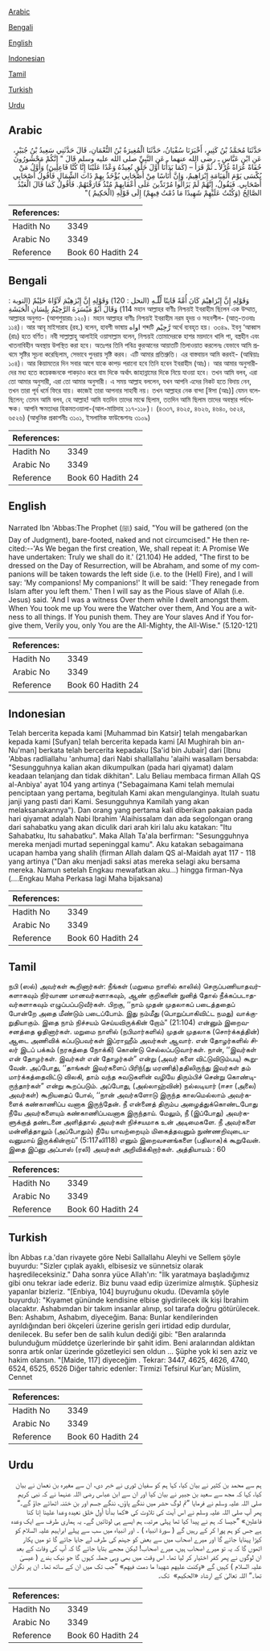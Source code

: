 [Arabic](#arabic)

[Bengali](#bengali)

[English](#english)

[Indonesian](#indonesian)

[Tamil](#tamil)

[Turkish](#turkish)

[Urdu](#urdu)

## Arabic


<div dir="rtl" lang="ar" style={{fontSize:'larger',backgroundColor:'#f8f9fa',padding:20}}>
حَدَّثَنَا مُحَمَّدُ بْنُ كَثِيرٍ، أَخْبَرَنَا سُفْيَانُ، حَدَّثَنَا الْمُغِيرَةُ بْنُ النُّعْمَانِ، قَالَ حَدَّثَنِي سَعِيدُ بْنُ جُبَيْرٍ، عَنِ ابْنِ عَبَّاسٍ ـ رضى الله عنهما ـ عَنِ النَّبِيِّ صلى الله عليه وسلم قَالَ ‏"‏ إِنَّكُمْ مَحْشُورُونَ حُفَاةً عُرَاةً غُرْلاً ـ ثُمَّ قَرَأَ – ‏(‏كَمَا بَدَأْنَا أَوَّلَ خَلْقٍ نُعِيدُهُ وَعْدًا عَلَيْنَا إِنَّا كُنَّا فَاعِلِينَ‏)‏ وَأَوَّلُ مَنْ يُكْسَى يَوْمَ الْقِيَامَةِ إِبْرَاهِيمُ، وَإِنَّ أُنَاسًا مِنْ أَصْحَابِي يُؤْخَذُ بِهِمْ ذَاتَ الشِّمَالِ فَأَقُولُ أَصْحَابِي أَصْحَابِي‏.‏ فَيَقُولُ، إِنَّهُمْ لَمْ يَزَالُوا مُرْتَدِّينَ عَلَى أَعْقَابِهِمْ مُنْذُ فَارَقْتَهُمْ‏.‏ فَأَقُولُ كَمَا قَالَ الْعَبْدُ الصَّالِحُ ‏(‏وَكُنْتُ عَلَيْهِمْ شَهِيدًا مَا دُمْتُ فِيهِمْ‏)‏ إِلَى قَوْلِهِ ‏(‏الْحَكِيمُ ‏)‏‏"‏
</div>
<div style={{backgroundColor:'#f8f9fa',padding:20, marginBottom: 10}}><table> <thead> <tr> <th>References:</th> <th></th> </tr> </thead> <tbody><tr><td>Hadith No</td><td>3349</td></tr><tr><td>Arabic No</td><td>3349</td></tr><tr><td>Reference</td><td>Book 60 Hadith 24</td></tr></tbody></table></div>

## Bengali


<div dir="ltr" lang="bn" style={{fontSize:'larger',backgroundColor:'#f8f9fa',padding:20}}>
وَقَوْلِهِ إِنَّ إِبْرَاهِيْمَ كَانَ أُمَّةً قَانِتًا لِّلّٰـهِ (النحل : 120) وَقَوْلِهِ إِنَّ إِبْرٰهِيْمَ لَاَوَّاهٌ حَلِيْمٌ (التوبة : 114) وَقَالَ أَبُوْ مَيْسَرَةَ الرَّحِيْمُ بِلِسَانِ الْحَبَشَةِ মহান আল্লাহর বাণীঃ নিশ্চয়ই ইবরাহীম ছিলেন এক উম্মাত, আল্লাহর অনুগত- (আশশুয়ারাঃ ১২০)। মহান আল্লাহর বাণীঃ নিশ্চয়ই ইবরাহীম নরম হৃদয় ও সহনশীল- (আত্-তওবাঃ ১১৪)। আর আবূ মাইসারাহ (রহ.) বলেন, হাবশী ভাষায় اواه শব্দটি رَّحِيْم অর্থে ব্যবহৃত হয়। ৩৩৪৯. ইবনু ‘আব্বাস (রাঃ) হতে বর্ণিত। নবী সাল্লাল্লাহু আলাইহি ওয়াসাল্লাম বলেন, নিশ্চয়ই তোমাদেরকে হাশর ময়দানে খালি পা, বস্ত্রহীন এবং খাতনাবিহীন অবস্থায় উপস্থিত করা হবে। অতঃপর তিনি পবিত্র কুরআনের আয়াতটি তিলাওয়াত করলেনঃ যেভাবে আমি প্রথমে সৃষ্টির সূচনা করেছিলাম, সেভাবে পুনরায় সৃষ্টি করব। এটি আমার প্রতিশ্রুতি। এর বাস্তবায়ন আমি করবই- (আম্বিয়াঃ ১০৪)। আর কিয়ামতের দিন সবার আগে যাকে কাপড় পরানো হবে তিনি হবেন ইবরাহীম (আঃ)। আর আমার অনুসারীদের মধ্য হতে কয়েকজনকে পাকড়াও করে বাম দিকে অর্থাৎ জাহান্নামের দিকে নিয়ে যাওয়া হবে। তখন আমি বলব, এরা তো আমার অনুসারী, এরা তো আমার অনুসারী। এ সময় আল্লাহ বললেন, যখন আপনি এদের নিকট হতে বিদায় নেন, তখন তারা পূর্ব ধর্মে ফিরে যায়। কাজেই তারা আপনার সাহাবী নয়। তখন আল্লাহর নেক বান্দা [ঈসা (আঃ)] যেমন বলেছিলেন; তেমন আমি বলব, হে আল্লাহ! আমি যতদিন তাদের মাঝে ছিলাম, ততদিন আমি ছিলাম তাদের অবস্থার পর্যবেক্ষক। আপনি ক্ষমতাধর হিকমতওয়ালা-(আল-মায়িদাহ ১১৭-১১৮)। (৪৩৩৭, ৪৬২৫, ৪৬২৬, ৪৬৪০, ৬৫২৪, ৬৫২৬) (আধুনিক প্রকাশনীঃ ৩১০১, ইসলামিক ফাউন্ডেশনঃ ৩১০৯)
</div>
<div style={{backgroundColor:'#f8f9fa',padding:20, marginBottom: 10}}><table> <thead> <tr> <th>References:</th> <th></th> </tr> </thead> <tbody><tr><td>Hadith No</td><td>3349</td></tr><tr><td>Arabic No</td><td>3349</td></tr><tr><td>Reference</td><td>Book 60 Hadith 24</td></tr></tbody></table></div>

## English


<div dir="ltr" lang="en" style={{fontSize:'larger',backgroundColor:'#f8f9fa',padding:20}}>
Narrated Ibn 'Abbas:The Prophet (ﷺ) said, "You will be gathered (on the Day of Judgment), bare-footed, naked and not circumcised." He then recited:--'As We began the first creation, We, shall repeat it: A Promise We have undertaken: Truly we shall do it.' (21.104) He added, "The first to be dressed on the Day of Resurrection, will be Abraham, and some of my companions will be taken towards the left side (i.e. to the (Hell) Fire), and I will say: 'My companions! My companions!' It will be said: 'They renegade from Islam after you left them.' Then I will say as the Pious slave of Allah (i.e. Jesus) said. 'And I was a witness Over them while I dwelt amongst them. When You took me up You were the Watcher over them, And You are a witness to all things. If You punish them. They are Your slaves And if You forgive them, Verily you, only You are the All-Mighty, the All-Wise." (5.120-121)
</div>
<div style={{backgroundColor:'#f8f9fa',padding:20, marginBottom: 10}}><table> <thead> <tr> <th>References:</th> <th></th> </tr> </thead> <tbody><tr><td>Hadith No</td><td>3349</td></tr><tr><td>Arabic No</td><td>3349</td></tr><tr><td>Reference</td><td>Book 60 Hadith 24</td></tr></tbody></table></div>

## Indonesian


<div dir="ltr" lang="id" style={{fontSize:'larger',backgroundColor:'#f8f9fa',padding:20}}>
Telah bercerita kepada kami [Muhammad bin Katsir] telah mengabarkan kepada kami [Sufyan] telah bercerita kepada kami [Al Mughirah bin an-Nu'man] berkata telah bercerita kepadaku [Sa'id bin Jubair] dari [Ibnu 'Abbas radliallahu 'anhuma] dari Nabi shallallahu 'alaihi wasallam bersabda: "Sesungguhnya kalian akan dikumpulkan (pada hari qiyamat) dalam keadaan telanjang dan tidak dikhitan". Lalu Beliau membaca firman Allah QS al-Anbiya' ayat 104 yang artinya ("Sebagaimana Kami telah memulai penciptaan yang pertama, begitulah Kami akan mengulanginya. Itulah suatu janji yang pasti dari Kami. Sesungguhnya Kamilah yang akan melaksanakannya"). Dan orang yang pertama kali diberikan pakaian pada hari qiyamat adalah Nabi Ibrahim 'Alaihissalam dan ada segolongan orang dari sahabatku yang akan diculik dari arah kiri lalu aku katakan: "Itu Sahabatku, Itu sahabatku". Maka Allah Ta'ala berfirman: "Sesungguhnya mereka menjadi murtad sepeninggal kamu". Aku katakan sebagaimana ucapan hamba yang shalih (firman Allah dalam QS al-Maidah ayat 117 - 118 yang artinya ("Dan aku menjadi saksi atas mereka selagi aku bersama mereka. Namun setelah Engkau mewafatkan aku…) hingga firman-Nya (….Engkau Maha Perkasa lagi Maha bijaksana)
</div>
<div style={{backgroundColor:'#f8f9fa',padding:20, marginBottom: 10}}><table> <thead> <tr> <th>References:</th> <th></th> </tr> </thead> <tbody><tr><td>Hadith No</td><td>3349</td></tr><tr><td>Arabic No</td><td>3349</td></tr><tr><td>Reference</td><td>Book 60 Hadith 24</td></tr></tbody></table></div>

## Tamil


<div dir="ltr" lang="ta" style={{fontSize:'larger',backgroundColor:'#f8f9fa',padding:20}}>
நபி (ஸல்) அவர்கள் கூறினார்கள்: நீங்கள் (மறுமை நாளில் காலில்) செருப்பணியாதவர்களாகவும் நிர்வாண மானவர்களாகவும், ஆண் குறிகளின் நுனித் தோல் நீக்கப்படாதவர்களாகவும் எழுப்பப்படுவீர்கள். பிறகு, ‘‘நாம் முதன் முதலாகப் படைத்ததைப் போன்றே அதை மீண்டும் படைப்போம். இது நம்மீது (பொறுப்பாகிவிட்ட நமது) வாக்குறுதியாகும். இதை நாம் நிச்சயம் செய்யவிருக்கின் றோம்” (21:104) என்னும் இறைவசனத்தை ஓதினார்கள். மறுமை நாளில் (நபிமார்களில்) முதன் முதலாக (சொர்க்கத்தின்) ஆடை அணிவிக் கப்படுபவர்கள் இப்ராஹீம் அவர்கள் ஆவார். என் தோழர்களில் சிலர் இடப் பக்கம் (நரகத்தை நோக்கி) கொண்டு செல்லப்படுவார்கள். நான், ‘‘இவர்கள் என் தோழர்கள். இவர்கள் என் தோழர்கள்” என்று (அவர் களை விட்டுவிடும்படி) கூறுவேன். அப்போது, ‘‘தாங்கள் இவர்களைப் பிரிந்(து மரணித்)ததிலிருந்து இவர்கள் தம் மார்க்கத்தைவிட்டு விலகி, தாம் வந்த சுவடுகளின் வழியே திரும்பிச் சென்று கொண்டிருந்தார்கள்” என்று கூறப்படும். அப்போது, (அல்லாஹ்வின்) நல்லடியார் (ஈசா (அலை) அவர்கள்) கூறியதைப் போல், ‘‘நான் அவர்களோடு இருந்த காலமெல்லாம் அவர்களைக் கண்காணிப்ப வனாக இருந்தேன். நீ என்னைத் திரும்ப அழைத்துக்கொண்டபோது நீயே அவர்களையும் கண்காணிப்பவனாக இருந்தாய். மேலும், நீ (இப்போது) அவர்களுக்குத் தண்டனை அளித்தால் அவர்கள் நிச்சயமாக உன் அடிமைகளே. நீ அவர்களை மன்னித்தாலும் (அப்போதும்) நீயே யாவற்றையும் மிகைத்தவனும் நுண்ணறிவுடையவனுமாய் இருக்கின்றாய்” (5:117லி118) எனும் இறைவசனங்களை (பதிலாக)க் கூறுவேன். இதை இப்னு அப்பாஸ் (ரலி) அவர்கள் அறிவிக்கிறார்கள். அத்தியாயம் : 60
</div>
<div style={{backgroundColor:'#f8f9fa',padding:20, marginBottom: 10}}><table> <thead> <tr> <th>References:</th> <th></th> </tr> </thead> <tbody><tr><td>Hadith No</td><td>3349</td></tr><tr><td>Arabic No</td><td>3349</td></tr><tr><td>Reference</td><td>Book 60 Hadith 24</td></tr></tbody></table></div>

## Turkish


<div dir="ltr" lang="tr" style={{fontSize:'larger',backgroundColor:'#f8f9fa',padding:20}}>
İbn Abbas r.a.'dan rivayete göre Nebi Sallallahu Aleyhi ve Sellem şöyle buyurdu: "Sizler çıplak ayaklı, elbisesiz ve sünnetsiz olarak haşredileceksiniz." Daha sonra yüce Allah'ın: "İlk yaratmaya başladığımız gibi onu tekrar iade ederiz. Biz bunu vaad edip üzerimize almıştık. Şüphesiz yapanlar bizleriz. "[Enbiya, 104] buyruğunu okudu. (Devamla şöyle buyurdu): "Kıyamet gününde kendisine elbise giydirilecek ilk kişi İbrahim olacaktır. Ashabımdan bir takım insanlar alınıp, sol tarafa doğru götürülecek. Ben: Ashabım, Ashabım, diyeceğim. Bana: Bunlar kendilerinden ayrıldığından beri ökçeleri üzerine gerisİn geri irtidad edip durdular, denilecek. Bu sefer ben de salih kulun dediği gibi: "Ben aralarında bulunduğum müddetçe üzerlerinde bir şahit idim. Beni aralarından aldıktan sonra artık onlar üzerinde gözetleyici sen oldun ... Şüphe yok ki sen aziz ve hakim olansın. "[Maide, 117] diyeceğim . Tekrar: 3447, 4625, 4626, 4740, 6524, 6525, 6526 Diğer tahric edenler: Tirmizi Tefsirul Kur’an; Müslim, Cennet
</div>
<div style={{backgroundColor:'#f8f9fa',padding:20, marginBottom: 10}}><table> <thead> <tr> <th>References:</th> <th></th> </tr> </thead> <tbody><tr><td>Hadith No</td><td>3349</td></tr><tr><td>Arabic No</td><td>3349</td></tr><tr><td>Reference</td><td>Book 60 Hadith 24</td></tr></tbody></table></div>

## Urdu


<div dir="rtl" lang="ur" style={{fontSize:'larger',backgroundColor:'#f8f9fa',padding:20}}>
ہم سے محمد بن کثیر نے بیان کیا، کہا ہم کو سفیان ثوری نے خبر دی، ان سے مغیرہ بن نعمان نے بیان کیا، کہا کہ مجھ سے سعید بن جبیر نے بیان کیا اور ان سے ابن عباس رضی اللہ عنہما نے کہ نبی کریم صلی اللہ علیہ وسلم نے فرمایا ”تم لوگ حشر میں ننگے پاؤں، ننگے جسم اور بن ختنہ اٹھائے جاؤ گے۔“ پھر آپ صلی اللہ علیہ وسلم نے اس آیت کی تلاوت کی «كما بدأنا أول خلق نعيده وعدا علينا إنا كنا فاعلين‏» ”جیسا کہ ہم نے پیدا کیا تھا پہلی مرتبہ، ہم ایسے ہی لوٹائیں گے۔ یہ ہماری طرف سے ایک وعدہ ہے جس کو ہم پورا کر کے رہیں گے ( سورۃ انبیاء ) ۔ اور انبیاء میں سب سے پہلے ابراہیم علیہ السلام کو کپڑا پہنایا جائے گا اور میرے اصحاب میں سے بعض کو جہنم کی طرف لے جایا جائے گا تو میں پکار اٹھوں گا کہ یہ تو میرے اصحاب ہیں، میرے اصحاب! لیکن مجھے بتایا جائے گا کہ آپ کی وفات کے بعد ان لوگوں نے پھر کفر اختیار کر لیا تھا۔ اس وقت میں بھی وہی جملہ کہوں گا جو نیک بندے ( عیسیٰ علیہ السلام ) کہیں گے «وكنت عليهم شهيدا ما دمت فيهم‏» ”جب تک میں ان کے ساتھ تھا۔ ان پر نگران تھا۔“ اللہ تعالیٰ کے ارشاد «الحكيم» ‏‏‏‏ تک۔
</div>
<div style={{backgroundColor:'#f8f9fa',padding:20, marginBottom: 10}}><table> <thead> <tr> <th>References:</th> <th></th> </tr> </thead> <tbody><tr><td>Hadith No</td><td>3349</td></tr><tr><td>Arabic No</td><td>3349</td></tr><tr><td>Reference</td><td>Book 60 Hadith 24</td></tr></tbody></table></div>